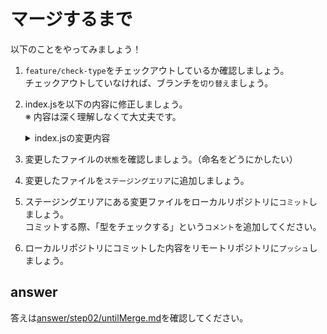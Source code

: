 # マージするまで

以下のことをやってみましょう！

1. `feature/check-type`をチェックアウトしているか確認しましょう。  
チェックアウトしていなければ、ブランチを`切り替え`ましょう。
2. index.jsを以下の内容に修正しましょう。  
※ 内容は深く理解しなくて大丈夫です。
    <details>
      <summary>index.jsの変更内容</summary>

      ```
      function fizzBuzz() {
        const val = document.getElementById('input-max-number').value;
        const maxNumber = parseInt(val, 10);

        if(typeof maxNumber !== 'number') {
          console.log('入力内容は数値にしてください。')
          return;
        }

        for(let i = 1; i <= maxNumber; i++) {
          if (i % 15 === 0) {
            console.log('FizzBuzz');
          }
          else if (i % 3 === 0) {
            console.log('Fizz');
          }
          else if (i % 5 === 0) {
            console.log('Buzz');
          }
          else {
            console.log(i);
          }
        }
      }

      document.addEventListener('DOMContentLoaded', function() {
        const buttonElem = document.getElementById('button');
        buttonElem.addEventListener('click', fizzBuzz, false);
      })
      ```
    </details>

3. 変更したファイルの`状態`を確認しましょう。（命名をどうにかしたい）
4. 変更したファイルを`ステージングエリア`に追加しましょう。
5. ステージングエリアにある変更ファイルをローカルリポジトリに`コミット`しましょう。  
コミットする際、「型をチェックする」という`コメント`を追加してください。
6. ローカルリポジトリにコミットした内容をリモートリポジトリに`プッシュ`しましょう。

## answer

答えは[answer/step02/untilMerge.md](/public/docs/lesson/answer/step02/untilMerge.md)を確認してください。
